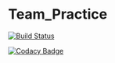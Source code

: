 # Team_Practice

[![Build Status](https://travis-ci.com/Sharanabasav/Team_Practice.svg?branch=master)](https://travis-ci.com/Sharanabasav/Team_Practice)

[![Codacy Badge](https://app.codacy.com/project/badge/Grade/4fa66170e74440cca61d0874793e2b04)](https://www.codacy.com/manual/Sharanabasav/Team_Practice?utm_source=github.com&amp;utm_medium=referral&amp;utm_content=Sharanabasav/Team_Practice&amp;utm_campaign=Badge_Grade)
